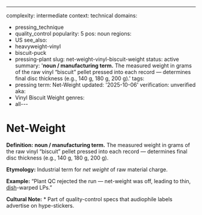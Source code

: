 ---
complexity: intermediate
context: technical
domains:
- pressing_technique
- quality_control
popularity: 5
pos: noun
regions:
- US
see_also:
- heavyweight-vinyl
- biscuit-puck
- pressing-plant
slug: net-weight-vinyl-biscuit-weight
status: active
summary: '**noun / manufacturing term.** The measured weight in grams of the raw vinyl
  “biscuit” pellet pressed into each record — determines final disc thickness (e.g.,
  140 g, 180 g, 200 g).'
tags:
- pressing
term: Net-Weight
updated: '2025-10-06'
verification: unverified
aka:
- Vinyl Biscuit Weight
genres:
- all---

# Net-Weight

**Definition:** **noun / manufacturing term.** The measured weight in grams of the raw vinyl “biscuit” pellet pressed into each record — determines final disc thickness (e.g., 140 g, 180 g, 200 g).

**Etymology:** Industrial term for *net weight* of raw material charge.

**Example:** “Plant QC rejected the run — net-weight was off, leading to thin, [dish](../d/dish-warp/)-warped LPs.”

**Cultural Note:** * Part of quality-control specs that audiophile labels advertise on hype-stickers.

